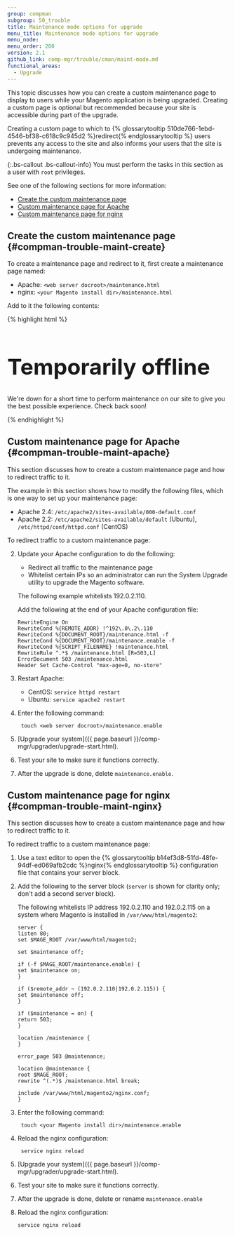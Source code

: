 ```yaml
---
group: compman
subgroup: 50_trouble
title: Maintenance mode options for upgrade
menu_title: Maintenance mode options for upgrade
menu_node:
menu_order: 200
version: 2.1
github_link: comp-mgr/trouble/cman/maint-mode.md
functional_areas:
  - Upgrade
---
```


This topic discusses how you can create a custom maintenance page to display to users while your Magento application is being upgraded. Creating a custom page is optional but recommended because your site is accessible during part of the upgrade.

Creating a custom page to which to {% glossarytooltip 510de766-1ebd-4546-bf38-c618c9c945d2 %}redirect{% endglossarytooltip %} users prevents any access to the site and also informs your users that the site is undergoing maintenance.

{:.bs-callout .bs-callout-info}
You must perform the tasks in this section as a user with `root` privileges.

See one of the following sections for more information:

*	[Create the custom maintenance page](#compman-trouble-maint-create)
*	[Custom maintenance page for Apache](#compman-trouble-maint-apache)
*	[Custom maintenance page for nginx](#compman-trouble-maint-nginx)

## Create the custom maintenance page {#compman-trouble-maint-create}

To create a maintenance page and redirect to it, first create a maintenance page named:

*	Apache: `<web server docroot>/maintenance.html`
*	nginx: `<your Magento install dir>/maintenance.html`

Add to it the following contents:

{% highlight html %}
<!DOCTYPE html>
<html>
<head>
<title>Temporarily Offline</title>
<meta http-equiv="Content-Type" content="text/html; charset=UTF-8">
<style>
h1
{ font-size: 50px; }

body
{ text-align:center; font: 20px Helvetica, sans-serif; color: #333; }

</style>
</head>
<body>

# Temporarily offline

<p>We're down for a short time to perform maintenance on our site to give you the best possible experience. Check back soon!</p>
</body>
</html>
{% endhighlight %}

## Custom maintenance page for Apache {#compman-trouble-maint-apache}

This section discusses how to create a custom maintenance page and how to redirect traffic to it.

The example in this section shows how to modify the following files, which is one way to set up your maintenance page:

*	Apache 2.4: `/etc/apache2/sites-available/000-default.conf`
*	Apache 2.2: `/etc/apache2/sites-available/default` (Ubuntu), `/etc/httpd/conf/httpd.conf` (CentOS)

To redirect traffic to a custom maintenance page:

2.	Update your Apache configuration to do the following:

	*	Redirect all traffic to the maintenance page
	*	Whitelist certain IPs so an administrator can run the System Upgrade utility to upgrade the Magento software.

	The following example whitelists 192.0.2.110.

	Add the following at the end of your Apache configuration file:

		RewriteEngine On
		RewriteCond %{REMOTE_ADDR} !^192\.0\.2\.110
		RewriteCond %{DOCUMENT_ROOT}/maintenance.html -f
		RewriteCond %{DOCUMENT_ROOT}/maintenance.enable -f
		RewriteCond %{SCRIPT_FILENAME} !maintenance.html
		RewriteRule ^.*$ /maintenance.html [R=503,L]
		ErrorDocument 503 /maintenance.html
		Header Set Cache-Control "max-age=0, no-store"

3.	Restart Apache:

	*	CentOS: `service httpd restart`
	*	Ubuntu: `service apache2 restart`

4. Enter the following command:

		touch <web server docroot>/maintenance.enable
5.	[Upgrade your system]({{ page.baseurl }}/comp-mgr/upgrader/upgrade-start.html).
7.	Test your site to make sure it functions correctly.
6.	After the upgrade is done, delete `maintenance.enable`.

## Custom maintenance page for nginx {#compman-trouble-maint-nginx}

This section discusses how to create a custom maintenance page and how to redirect traffic to it.

To redirect traffic to a custom maintenance page:

1.	Use a text editor to open the {% glossarytooltip b14ef3d8-51fd-48fe-94df-ed069afb2cdc %}nginx{% endglossarytooltip %} configuration file that contains your server block.
2.	Add the following to the server block (`server` is shown for clarity only; don't add a second server block).

	The following whitelists IP address 192.0.2.110 and 192.0.2.115 on a system where Magento is installed in `/var/www/html/magento2`:

		server {
		listen 80;
		set $MAGE_ROOT /var/www/html/magento2;

		set $maintenance off;

		if (-f $MAGE_ROOT/maintenance.enable) {
		set $maintenance on; 
		}

		if ($remote_addr ~ (192.0.2.110|192.0.2.115)) {
		set $maintenance off;
		}

		if ($maintenance = on) {
		return 503;
		}

		location /maintenance {
		}

		error_page 503 @maintenance;

		location @maintenance {
		root $MAGE_ROOT;
		rewrite ^(.*)$ /maintenance.html break;

		include /var/www/html/magento2/nginx.conf;
		}
4. Enter the following command:

		touch <your Magento install dir>/maintenance.enable
3. Reload the nginx configuration:

		service nginx reload
5.	[Upgrade your system]({{ page.baseurl }}/comp-mgr/upgrader/upgrade-start.html).
7.	Test your site to make sure it functions correctly.
6.	After the upgrade is done, delete or rename `maintenance.enable`
5.	Reload the nginx configuration:

		service nginx reload
